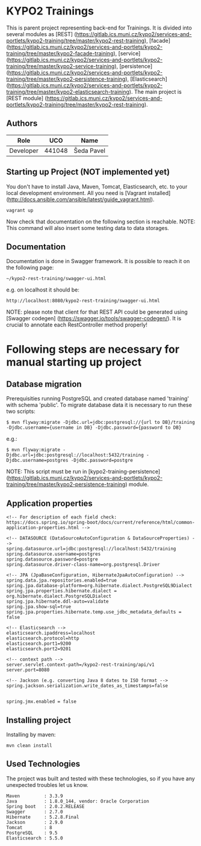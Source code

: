 # KYPO2 Trainings
This is parent project representing back-end for Trainings. It is divided into several modules as [REST] (https://gitlab.ics.muni.cz/kypo2/services-and-portlets/kypo2-training/tree/master/kypo2-rest-training), [facade] (https://gitlab.ics.muni.cz/kypo2/services-and-portlets/kypo2-training/tree/master/kypo2-facade-training), [service] (https://gitlab.ics.muni.cz/kypo2/services-and-portlets/kypo2-training/tree/master/kypo2-service-training), [persistence] (https://gitlab.ics.muni.cz/kypo2/services-and-portlets/kypo2-training/tree/master/kypo2-persistence-training), [Elasticsearch] (https://gitlab.ics.muni.cz/kypo2/services-and-portlets/kypo2-training/tree/master/kypo2-elasticsearch-training). 
The main project is [REST module] (https://gitlab.ics.muni.cz/kypo2/services-and-portlets/kypo2-training/tree/master/kypo2-rest-training).

## Authors

Role         | UCO          | Name 
------------ | ------------ | -------------
Developer    |   441048     | Šeda Pavel


## Starting up Project (NOT implemented yet)
You don't have to install Java, Maven, Tomcat, Elasticsearch, etc. to your local development environment. All you need is [Vagrant installed] (http://docs.ansible.com/ansible/latest/guide_vagrant.html).

```
vagrant up
```

Now check that documentation on the following section is reachable. 
NOTE: This command will also insert some testing data to data storages.

## Documentation 
Documentation is done in Swagger framework. It is possible to reach it on the following page:

```
~/kypo2-rest-training/swagger-ui.html
```

e.g. on localhost it should be:

```
http://localhost:8080/kypo2-rest-training/swagger-ui.html
```

NOTE: please note that client for that REST API could be generated using [Swagger codegen] (https://swagger.io/tools/swagger-codegen/). It is crucial to annotate each RestController method properly!
# Following steps are necessary for manual starting up project

## Database migration
Prerequisities running PostgreSQL and created database named 'training' with schema 'public'.
To migrate database data it is necessary to run these two scripts:

```
$ mvn flyway:migrate -Djdbc.url=jdbc:postgresql://{url to DB}/training -Djdbc.username={username in DB} -Djdbc.password={password to DB}
```
e.g.:
```
$ mvn flyway:migrate -Djdbc.url=jdbc:postgresql://localhost:5432/training -Djdbc.username=postgres -Djdbc.password=postgre

```

NOTE: This script must be run in [kypo2-training-persistence] (https://gitlab.ics.muni.cz/kypo2/services-and-portlets/kypo2-training/tree/master/kypo2-persistence-training) module.

## Application properties
```
<!-- For description of each field check: https://docs.spring.io/spring-boot/docs/current/reference/html/common-application-properties.html -->

<!-- DATASOURCE (DataSourceAutoConfiguration & DataSourceProperties) -->
spring.datasource.url=jdbc:postgresql://localhost:5432/training 
spring.datasource.username=postgres
spring.datasource.password=postgre
spring.datasource.driver-class-name=org.postgresql.Driver

<!-- JPA (JpaBaseConfiguration, HibernateJpaAutoConfiguration) -->
spring.data.jpa.repositories.enabled=true
spring.jpa.database-platform=org.hibernate.dialect.PostgreSQL9Dialect
spring.jpa.properties.hibernate.dialect = org.hibernate.dialect.PostgreSQLDialect
spring.jpa.hibernate.ddl-auto=validate
spring.jpa.show-sql=true 
spring.jpa.properties.hibernate.temp.use_jdbc_metadata_defaults = false

<!-- Elasticsearch -->
elasticsearch.ipaddress=localhost
elasticsearch.protocol=http
elasticsearch.port1=9200
elasticsearch.port2=9201

<!-- context path -->
server.servlet.context-path=/kypo2-rest-training/api/v1
server.port=8080

<!-- Jackson (e.g. converting Java 8 dates to ISO format -->
spring.jackson.serialization.write_dates_as_timestamps=false 


spring.jmx.enabled = false
```

## Installing project
Installing by maven:

```
mvn clean install
```

## Used Technologies
The project was built and tested with these technologies, so if you have any unexpected troubles let us know.

```
Maven         : 3.3.9
Java          : 1.8.0_144, vendor: Oracle Corporation
Spring boot   : 2.0.2.RELEASE
Swagger       : 2.7.0
Hibernate     : 5.2.8.Final
Jackson       : 2.9.0
Tomcat        : 8
PostgreSQL    : 9.5
Elasticsearch : 5.5.0
```